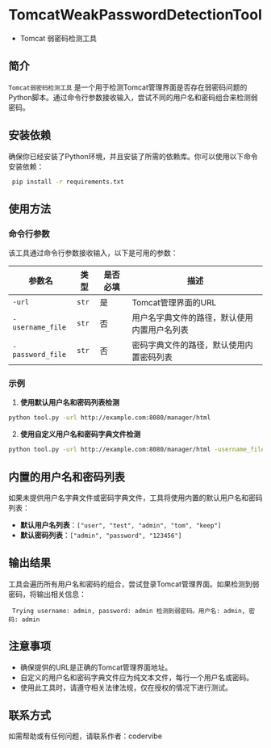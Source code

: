 # TomcatWeakPasswordDetectionTool

* Tomcat 弱密码检测工具

## 简介

`Tomcat弱密码检测工具` 是一个用于检测Tomcat管理界面是否存在弱密码问题的Python脚本。通过命令行参数接收输入，尝试不同的用户名和密码组合来检测弱密码。

## 安装依赖

确保你已经安装了Python环境，并且安装了所需的依赖库。你可以使用以下命令安装依赖：

~~~bash
 pip install -r requirements.txt
~~~

## 使用方法

### 命令行参数

该工具通过命令行参数接收输入，以下是可用的参数：

| 参数名              | 类型    | 是否必填 | 描述                     |
|------------------|-------|------|------------------------|
| `-url`           | `str` | 是    | Tomcat管理界面的URL         |
| `-username_file` | `str` | 否    | 用户名字典文件的路径，默认使用内置用户名列表 |
| `-password_file` | `str` | 否    | 密码字典文件的路径，默认使用内置密码列表   |

### 示例

1. **使用默认用户名和密码列表检测**

~~~bash
python tool.py -url http://example.com:8080/manager/html
~~~

2. **使用自定义用户名和密码字典文件检测**

~~~bash 
python tool.py -url http://example.com:8080/manager/html -username_file usernames.txt -password_file passwords.txt
~~~

## 内置的用户名和密码列表

如果未提供用户名字典文件或密码字典文件，工具将使用内置的默认用户名和密码列表：

- **默认用户名列表**：`["user", "test", "admin", "tom", "keep"]`
- **默认密码列表**：`["admin", "password", "123456"]`

## 输出结果

工具会遍历所有用户名和密码的组合，尝试登录Tomcat管理界面。如果检测到弱密码，将输出相关信息：

~~~plaintext
 Trying username: admin, password: admin 检测到弱密码。用户名: admin, 密码: admin
~~~

## 注意事项

- 确保提供的URL是正确的Tomcat管理界面地址。
- 自定义的用户名和密码字典文件应为纯文本文件，每行一个用户名或密码。
- 使用此工具时，请遵守相关法律法规，仅在授权的情况下进行测试。

## 联系方式

如需帮助或有任何问题，请联系作者：codervibe
